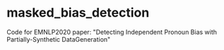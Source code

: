 # masked_bias_detection
Code for EMNLP2020 paper: "Detecting Independent Pronoun Bias with Partially-Synthetic DataGeneration"
